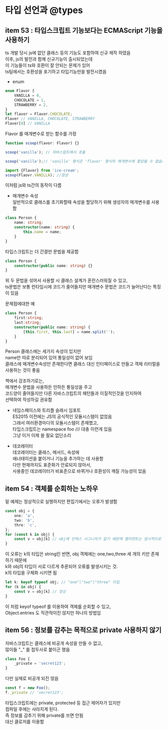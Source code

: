 # 타입 선언과 @types

## item 53 : 타입스크립트 기능보다는 ECMAScript 기능을 사용하기  
ts 개발 당시 js에 없던 클래스 등의 기능도 포함하여 신규 제작 하였음  
이후, js의 발전과 함께 신규기능이 출시되었는데  
이 기능들이 ts와 호환이 잘 안되는 문제가 있어  
ts팀에서는 호환성을 포기하고 타입기능만을 발전시켰음  

- enum  
```ts
enum Flavor {
    VANILLA = 0,
    CHOCOLATE = 1,
    STRAWBERRY = 2,
}
let flavor = Flavor.CHOCOLATE;
Flaver // VANILLA, CHOCOLATE, STRAWBERRY
Flaver[0] // VANILLA
```

Flavor 를 매개변수로 받는 함수를 가정  
```ts 
function scoop(flavor: Flavor) {}
```
```js
scoop('vanilla'); // 자바스립트에서 호출
```
```ts
scoop('vanilla');// 'vanilla' 형식은 'flavor' 형식의 매개변수에 할당될 수 없습니다.

import {Flavor} from 'ice-cream';
scoop(Flaovr.VANILLA); //정상
```

이처럼 js와 ts간의 동작이 다름  

- 매개변수 속성  
일반적으로 클래스를 초기화할때 속성을 할당하기 위해 생성자의 매개변수를 사용함  
```ts
class Person {
    name: string;
    constructor(name: string) {
        this.name = name;
    }
}
```
타입스크립트는 더 간결만 문법을 제공함  
```ts
class Person {
    constructor(public name: string) {}
}
```

위 두 문법을 섞어서 사용할 시 클래스 설계가 혼란스러워질 수 있고,  
ts문법은 보통 런타임시에 코드가 줄어들지만 매개변수 문법은 코드가 늘어난다는 특징이 있음  

문제점에대한 예  
```ts
class Person {
    first:string;
    last:string;
    constructor(public name: string) {
        [this.first, this.last] = name.split('');
    }
}
```
Person 클래스에는 세가지 속성이 있지만  
name만 따로 분리되어 있어 통일성이 없어 보임  
클래스에 매개변수속성만 존재한다면 클래스 대신 인터페이스로 만들고 객체 리터럴을 사용하는 것이 좋음  

책에서 강조하기로는,  
매개변수 문법을 사용하든 안하든 통일성을 주고  
코드양이 줄어들지만 다른 자바스크립트의 패턴들과 이질적인것을 인지하여  
선택하여 작성하길 권유함  

- 네임스페이스와 트리플 슬래시 임포트  
ES2015 이전에는 JS의 공식적인 모듈시스템이 없었음  
그래서 여러환경마다의 모듈시스템이 존재했고,  
타입스크립트는 
namespace foo
/// <reference path="other.ts"/>
대충 이런게 있음  
그냥 이거 이제 쓸 필요 없단소리  

- 데코레이터  
데코레이터는 클래스, 메서드, 속성에  
애너테이션을 붙이거나 기능을 추가하는 데 사용함  
다만 현재까지도 표준화가 안료되지 않아서,  
사용중인 데코레이터가 비표준으로 바뀌거나 호환성이 깨질 가능성이 있음  

## item 54 : 객체를 순회하는 노하우  
밑 예제는 정상적으로 실행하지만 편집기에서는 오류가 발생함  
```ts
const obj = {
    one: 'a',
    two: 'b',
    thre: 'c',
};
for (const k in obj) {
    const v = obj[k] // obj에 인덱스 시그니처가 없기 때문에 엘리먼트는 암시적으로 'any' 타입입니다.
}
```
이 오류는 k의 타입은 string인 반면, obj 객체에는 one,two,three 세 개의 키만 존재하기 때문에  
k와 obj의 타입이 서로 다르게 추론되어 오류를 발생시키는 것.  
k의 타입을 구체화 시키면 됨
```ts  
let k: keyof typeof obj; // "one"|"two"|"three" 타입
for (k in obj) {
    const v = obj[k] // 정상
}
```  
이 처럼 keyof typeof 를 이용하여 객체를 순회할 수 있고,  
Object.entries 도 직관적이진 않지만 하나의 방법임  

## item 56 : 정보를 감추는 목적으로 private 사용하지 않기  
자바스크립트는 클래스에 비공개 속성을 만들 수 없고,  
많이들 "_" 를 접두사로 붙이곤 했음  
```js
class Foo {
    _private = 'secret123';
}
```
다만 실제로 비공개 되진 않음
```js
const f = new Foo();
f._private // 'secret123';
```

타입스크립트에는 private, protected 등 접근 제어자가 있지만  
컴파일 후에는 사라지게 된다.  
즉 정보를 감추기 위해 private를 쓰면 안됨  
대신 클로저를 이용함  
